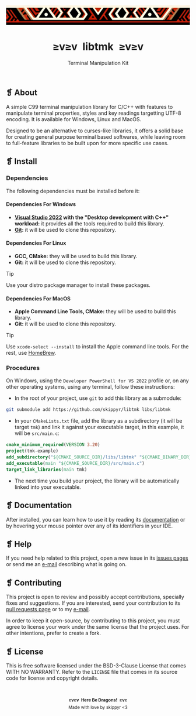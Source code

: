 <p align="center">
  <img alt="" src="assets/ornament.png" width=1020 />
</p>
<h1 align="center">≥v≥v&ensp;libtmk&ensp;≥v≥v</h1>
<p align="center">Terminal Manipulation Kit</p>
<p align="center">
  <img alt="" src="https://img.shields.io/github/license/skippyr/libtmk?style=plastic&label=%E2%89%A5%20license&labelColor=%2324130e&color=%23b8150d" />
  &nbsp;
  <img alt="" src="https://img.shields.io/github/v/tag/skippyr/libtmk?style=plastic&label=%E2%89%A5%20tag&labelColor=%2324130e&color=%23b8150d" />
  &nbsp;
  <img alt="" src="https://img.shields.io/github/commit-activity/t/skippyr/libtmk?style=plastic&label=%E2%89%A5%20commits&labelColor=%2324130e&color=%23b8150d" />
  &nbsp;
  <img alt="" src="https://img.shields.io/github/stars/skippyr/libtmk?style=plastic&label=%E2%89%A5%20stars&labelColor=%2324130e&color=%23b8150d" />
</p>

## ❡ About
A simple C99 terminal manipulation library for C/C++ with features to manipulate terminal properties, styles and key readings targetting UTF-8 encoding. It is available for Windows, Linux and MacOS.

Designed to be an alternative to curses-like libraries, it offers a solid base for creating general purpose terminal based softwares, while leaving room to full-feature libraries to be built upon for more specific use cases.

## ❡ Install
### Dependencies
The following dependencies must be installed before it:

#### Dependencies For Windows
- **[Visual Studio 2022](https://visualstudio.microsoft.com) with the "Desktop development with C++" workload:** it provides all the tools required to build this library.
- **[Git](https://git-scm.com):** it will be used to clone this repository.

#### Dependencies For Linux
- **GCC, CMake:** they will be used to build this library.
- **Git:** it will be used to clone this repository.

> [!TIP]
> Use your distro package manager to install these packages.

#### Dependencies For MacOS
- **Apple Command Line Tools, CMake:** they will be used to build this library.
- **Git:** it will be used to clone this repository.

> [!TIP]
> Use `xcode-select --install` to install the Apple command line tools. For the rest, use [HomeBrew](https://brew.sh/).

### Procedures
On Windows, using the `Developer PowerShell for VS 2022` profile or, on any other operating systems, using any terminal, follow these instructions:


- In the root of your project, use `git` to add this library as a submodule:

```zsh
git submodule add https://github.com/skippyr/libtmk libs/libtmk
```

- In your `CMakeLists.txt` file, add the library as a subdirectory (it will be target `tmk`) and link it against your executable target, in this example, it will be `src/main.c`:

```cmake
cmake_minimum_required(VERSION 3.20)
project(tmk-example)
add_subdirectory("${CMAKE_SOURCE_DIR}/libs/libtmk" "${CMAKE_BINARY_DIR}/libtmk")
add_executable(main "${CMAKE_SOURCE_DIR}/src/main.c")
target_link_libraries(main tmk)
```

- The next time you build your project, the library will be automatically linked into your executable.

## ❡ Documentation
After installed, you can learn how to use it by reading its [documentation](DOCS.md) or by hovering your mouse pointer over any of its identifiers in your IDE.

## ❡ Help
If you need help related to this project, open a new issue in its [issues pages](https://github.com/skippyr/libtmk/issues) or send me an [e-mail](mailto:skippyr.developer@icloud.com) describing what is going on.

## ❡ Contributing
This project is open to review and possibly accept contributions, specially fixes and suggestions. If you are interested, send your contribution to its [pull requests page](https://github.com/skippyr/libtmk/pulls) or to my [e-mail](mailto:skippyr.developer@icloud.com).

In order to keep it open-source, by contributing to this project, you must agree to license your work under the same license that the project uses. For other intentions, prefer to create a fork.

## ❡ License
This is free software licensed under the BSD-3-Clause License that comes WITH NO WARRANTY. Refer to the `LICENSE` file that comes in its source code for license and copyright details.

&ensp;
<p align="center"><sup><strong>≥v≥v&ensp;Here Be Dragons!&ensp;≥v≥</strong><br />Made with love by skippyr <3</sup></p>
